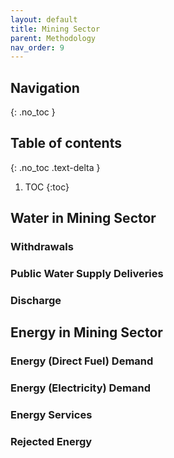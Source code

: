 ```yaml
---
layout: default
title: Mining Sector
parent: Methodology
nav_order: 9
---
```


## Navigation
{: .no_toc }

## Table of contents
{: .no_toc .text-delta }

1. TOC
{:toc}

## Water in Mining Sector

### Withdrawals

### Public Water Supply Deliveries

### Discharge


## Energy in Mining Sector

### Energy (Direct Fuel) Demand


### Energy (Electricity) Demand

### Energy Services

### Rejected Energy

